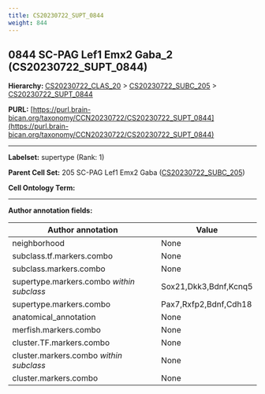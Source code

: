 ```yaml
---
title: CS20230722_SUPT_0844
weight: 844
---
```

## 0844 SC-PAG Lef1 Emx2 Gaba_2 (CS20230722_SUPT_0844)
<b>Hierarchy: </b>
[CS20230722_CLAS_20](../CS20230722_CLAS_20) >
[CS20230722_SUBC_205](../CS20230722_SUBC_205) >
[CS20230722_SUPT_0844](../CS20230722_SUPT_0844)

**PURL:** [https://purl.brain-bican.org/taxonomy/CCN20230722/CS20230722_SUPT_0844](https://purl.brain-bican.org/taxonomy/CCN20230722/CS20230722_SUPT_0844)

---


**Labelset:** supertype (Rank: 1)

**Parent Cell Set:** 205 SC-PAG Lef1 Emx2 Gaba ([CS20230722_SUBC_205](../CS20230722_SUBC_205))



**Cell Ontology Term:** 

[MARKER GENES.]: #


---

[TRANSFERRED ANNOTATIONS.]: #


[AUTHOR ANNOTATION FIELDS.]: #


**Author annotation fields:**

| Author annotation | Value |
|-------------------|-------|
|neighborhood|None|
|subclass.tf.markers.combo|None|
|subclass.markers.combo|None|
|supertype.markers.combo _within subclass_|Sox21,Dkk3,Bdnf,Kcnq5|
|supertype.markers.combo|Pax7,Rxfp2,Bdnf,Cdh18|
|anatomical_annotation|None|
|merfish.markers.combo|None|
|cluster.TF.markers.combo|None|
|cluster.markers.combo _within subclass_|None|
|cluster.markers.combo|None|
